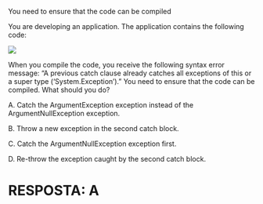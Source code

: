 ﻿You need to ensure that the code can be compiled

You are developing an application.
The application contains the following code:

![](https://cdn.briefmenow.org/wp-content/uploads/70-483-v2/244.jpg)

When you compile the code, you receive the following syntax error message: “A previous
catch clause already catches all exceptions of this or a super type (‘System.Exception’).”
You need to ensure that the code can be compiled. What should you do?

A.
Catch the ArgumentException exception instead of the ArgumentNullException exception.

B.
Throw a new exception in the second catch block.

C.
Catch the ArgumentNullException exception first.

D.
Re-throw the exception caught by the second catch block.

# RESPOSTA: A